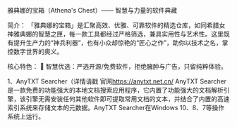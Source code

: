 雅典娜的宝箱（Athena's Chest）—— 智慧与力量的软件典藏

简介：
「雅典娜的宝箱」是汇聚高效、优雅、可靠软件的精选仓库，如同希腊女神雅典娜的智慧之匣，每一款工具都经过严格筛选，兼具实用性与艺术性。这里既有提升生产力的“神兵利器”，也有小众却惊艳的“匠心之作”，助你以技术之名，掌控数字世界的奥义。

核心特色：
🔹 智慧优选：严选开源/免费软件，拒绝臃肿与广告，只留纯粹体验。

1、AnyTXT Searcher（详情请戳 官网<https://anytxt.net.cn/>
    AnyTXT Searcher是一款免费的功能强大的本地文档搜索应用程序，它内置了功能强大的文档解析引擎，该引擎无需安装任何其他软件即可提取常用文档的文本，并结合了内置的高速索引系统来存储文本的元数据。AnyTXT Searcher在Windows 10、8、7等操作系统上运行。
